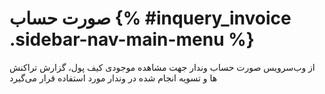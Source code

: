 # صورت حساب {% #inquery_invoice .sidebar-nav-main-menu %}
از وب‌سرویس صورت حساب وندار جهت مشاهده موجودی کیف پول، گزارش تراکنش ها و تسویه‌ انجام شده در وندار مورد استفاده قرار می‌گیرد

